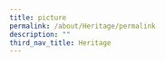 ```yaml
---
title: picture
permalink: /about/Heritage/permalink
description: ""
third_nav_title: Heritage
---
```

